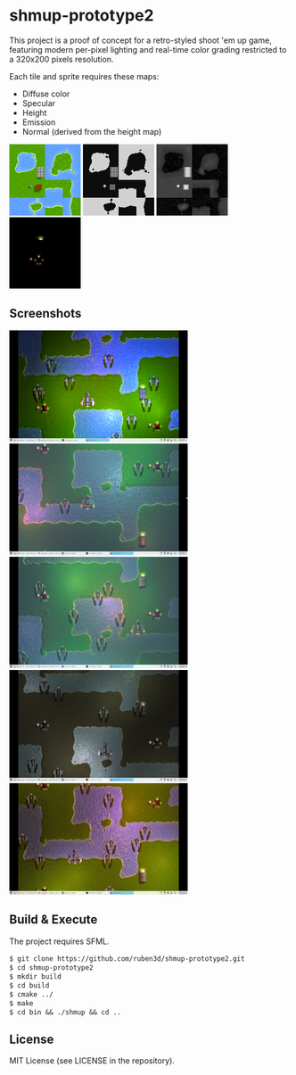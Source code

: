 # shmup-prototype2

This project is a proof of concept for a retro-styled shoot 'em up game, featuring modern per-pixel lighting and real-time color grading restricted to a 320x200 pixels resolution.

Each tile and sprite requires these maps:
- Diffuse color
- Specular
- Height
- Emission
- Normal (derived from the height map)

<img src="https://raw.githubusercontent.com/ruben3d/shmup-prototype2/master/doc/tiles-color.png" />
<img src="https://raw.githubusercontent.com/ruben3d/shmup-prototype2/master/doc/tiles-specular.png" />
<img src="https://raw.githubusercontent.com/ruben3d/shmup-prototype2/master/doc/tiles-height.png" />
<img src="https://raw.githubusercontent.com/ruben3d/shmup-prototype2/master/doc/tiles-emission.png" />

## Screenshots

[<img src="https://raw.githubusercontent.com/ruben3d/shmup-prototype2/master/doc/ss01.png" width="320" height="200" />](https://raw.githubusercontent.com/ruben3d/shmup-prototype2/master/doc/ss01.png)
[<img src="https://raw.githubusercontent.com/ruben3d/shmup-prototype2/master/doc/ss02.png" width="320" height="200" />](https://raw.githubusercontent.com/ruben3d/shmup-prototype2/master/doc/ss02.png)
[<img src="https://raw.githubusercontent.com/ruben3d/shmup-prototype2/master/doc/ss03.png" width="320" height="200" />](https://raw.githubusercontent.com/ruben3d/shmup-prototype2/master/doc/ss03.png)
[<img src="https://raw.githubusercontent.com/ruben3d/shmup-prototype2/master/doc/ss04.png" width="320" height="200" />](https://raw.githubusercontent.com/ruben3d/shmup-prototype2/master/doc/ss04.png)
[<img src="https://raw.githubusercontent.com/ruben3d/shmup-prototype2/master/doc/ss05.png" width="320" height="200" />](https://raw.githubusercontent.com/ruben3d/shmup-prototype2/master/doc/ss05.png)

## Build & Execute

The project requires SFML.

```
$ git clone https://github.com/ruben3d/shmup-prototype2.git
$ cd shmup-prototype2
$ mkdir build
$ cd build
$ cmake ../
$ make
$ cd bin && ./shmup && cd ..
```

## License

MIT License (see LICENSE in the repository).
